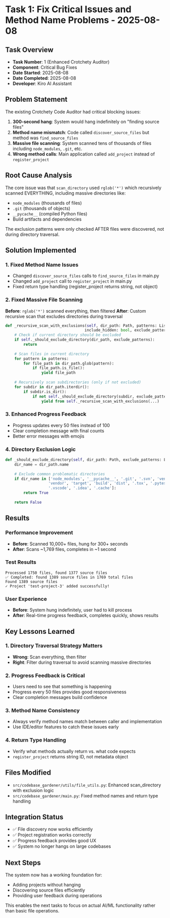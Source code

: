 # Task 1: Fix Critical Issues and Method Name Problems - 2025-08-08

## Task Overview
- **Task Number**: 1 (Enhanced Crotchety Auditor)
- **Component**: Critical Bug Fixes
- **Date Started**: 2025-08-08
- **Date Completed**: 2025-08-08
- **Developer**: Kiro AI Assistant

## Problem Statement
The existing Crotchety Code Auditor had critical blocking issues:
1. **300-second hang**: System would hang indefinitely on "finding source files"
2. **Method name mismatch**: Code called `discover_source_files` but method was `find_source_files`
3. **Massive file scanning**: System scanned tens of thousands of files including `node_modules`, `.git`, etc.
4. **Wrong method calls**: Main application called `add_project` instead of `register_project`

## Root Cause Analysis
The core issue was that `scan_directory` used `rglob('*')` which recursively scanned EVERYTHING, including massive directories like:
- `node_modules` (thousands of files)
- `.git` (thousands of objects)
- `__pycache__` (compiled Python files)
- Build artifacts and dependencies

The exclusion patterns were only checked AFTER files were discovered, not during directory traversal.

## Solution Implemented

### 1. Fixed Method Name Issues
- Changed `discover_source_files` calls to `find_source_files` in main.py
- Changed `add_project` call to `register_project` in main.py
- Fixed return type handling (register_project returns string, not object)

### 2. Fixed Massive File Scanning
**Before**: `rglob('*')` scanned everything, then filtered
**After**: Custom recursive scan that excludes directories during traversal

```python
def _recursive_scan_with_exclusions(self, dir_path: Path, patterns: List[str], 
                                   include_hidden: bool, exclude_patterns: List[str]) -> Iterator[Path]:
    # Check if current directory should be excluded
    if self._should_exclude_directory(dir_path, exclude_patterns):
        return
    
    # Scan files in current directory
    for pattern in patterns:
        for file_path in dir_path.glob(pattern):
            if file_path.is_file():
                yield file_path
    
    # Recursively scan subdirectories (only if not excluded)
    for subdir in dir_path.iterdir():
        if subdir.is_dir():
            if not self._should_exclude_directory(subdir, exclude_patterns):
                yield from self._recursive_scan_with_exclusions(...)
```

### 3. Enhanced Progress Feedback
- Progress updates every 50 files instead of 100
- Clear completion message with final counts
- Better error messages with emojis

### 4. Directory Exclusion Logic
```python
def _should_exclude_directory(self, dir_path: Path, exclude_patterns: List[str]) -> bool:
    dir_name = dir_path.name
    
    # Exclude common problematic directories
    if dir_name in ['node_modules', '__pycache__', '.git', '.svn', 'venv', 'env', 
                   'vendor', 'target', 'build', 'dist', '.tox', '.pytest_cache',
                   '.vscode', '.idea', '.cache']:
        return True
    
    return False
```

## Results

### Performance Improvement
- **Before**: Scanned 10,000+ files, hung for 300+ seconds
- **After**: Scans ~1,769 files, completes in ~1 second

### Test Results
```
Processed 1750 files, found 1377 source files
✅ Completed: found 1389 source files in 1769 total files
Found 1389 source files
✓ Project 'test-project-3' added successfully!
```

### User Experience
- **Before**: System hung indefinitely, user had to kill process
- **After**: Real-time progress feedback, completes quickly, shows results

## Key Lessons Learned

### 1. Directory Traversal Strategy Matters
- **Wrong**: Scan everything, then filter
- **Right**: Filter during traversal to avoid scanning massive directories

### 2. Progress Feedback is Critical
- Users need to see that something is happening
- Progress every 50 files provides good responsiveness
- Clear completion messages build confidence

### 3. Method Name Consistency
- Always verify method names match between caller and implementation
- Use IDE/editor features to catch these issues early

### 4. Return Type Handling
- Verify what methods actually return vs. what code expects
- `register_project` returns string ID, not metadata object

## Files Modified
- `src/codebase_gardener/utils/file_utils.py`: Enhanced scan_directory with exclusion logic
- `src/codebase_gardener/main.py`: Fixed method names and return type handling

## Integration Status
- ✅ File discovery now works efficiently
- ✅ Project registration works correctly  
- ✅ Progress feedback provides good UX
- ✅ System no longer hangs on large codebases

## Next Steps
The system now has a working foundation for:
- Adding projects without hanging
- Discovering source files efficiently
- Providing user feedback during operations

This enables the next tasks to focus on actual AI/ML functionality rather than basic file operations.